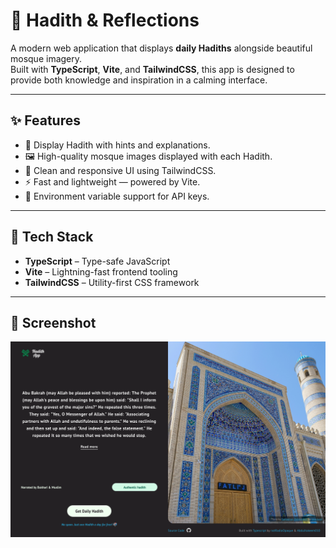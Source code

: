 # 🕌 Hadith & Reflections  

A modern web application that displays **daily Hadiths** alongside beautiful mosque imagery.  
Built with **TypeScript**, **Vite**, and **TailwindCSS**, this app is designed to provide both knowledge and inspiration in a calming interface.  

---

## ✨ Features  
- 📖 Display Hadith with hints and explanations.  
- 🖼️ High-quality mosque images displayed with each Hadith.  
- 🎨 Clean and responsive UI using TailwindCSS.  
- ⚡ Fast and lightweight — powered by Vite.  
- 🔑 Environment variable support for API keys.  

---

## 🚀 Tech Stack  
- **TypeScript** – Type-safe JavaScript  
- **Vite** – Lightning-fast frontend tooling  
- **TailwindCSS** – Utility-first CSS framework  

---


## 📸 Screenshot  

![App Screenshot](./frontend/src/assets/images/Screenshot%202025-09-14%20at%2007-17-03%20Hadith%20App.png)

